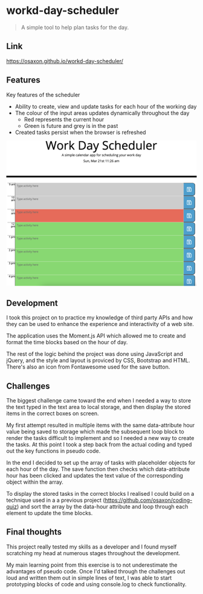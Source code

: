 # workd-day-scheduler

> A simple tool to help plan tasks for the day.

## Link

https://osaxon.github.io/workd-day-scheduler/ 

## Features

Key features of the scheduler
* Ability to create, view and update tasks for each hour of the working day
* The colour of the input areas updates dynamically throughout the day
    * Red represents the current hour
    * Green is future and grey is in the past
* Created tasks persist when the browser is refreshed

<img src="./assets/main.png">

## Development

I took this project on to practice my knowledge of  third party APIs and how they can be used to enhance the experience and interactivity of a web site.

The application uses the Moment.js API which allowed me to create and format the time blocks based on the hour of day. 

The rest of the logic behind the project was done using JavaScript and jQuery, and the style and layout is proviced by CSS, Bootstrap and HTML. There's also an icon from Fontawesome used for the save button.

## Challenges 

The biggest challenge came toward the end when I needed a way to store the text typed in the text area to local storage, and then display the stored items in the correct boxes on screen.

My first attempt resulted in multiple items with the same data-attribute hour value being saved to storage which made the subsequent loop block to render the tasks difficult to implement and so I needed a new way to create the tasks. At this point I took a step back from the actual coding and typed out the key functions in pseudo code.

In the end I decided to set up the array of tasks with placeholder objects for each hour of the day. The save function then checks which data-attribute hour has been clicked and updates the text value of the corresponding object within the array. 

To display the stored tasks in the correct blocks I realised I could build on a technique used in a a previous project (https://github.com/osaxon/coding-quiz) and sort the array by the data-hour attribute and loop through each element to update the time blocks. 

## Final thoughts

This project really tested my skills as a developer and I found myself scratching my head at numerous stages throughout the development.

My main learning point from this exercise is to not underestimate the advantages of pseudo code. Once I'd talked through the challenges out loud and written them out in simple lines of text, I was able to start prototyping blocks of code and using console.log to check functionality.

